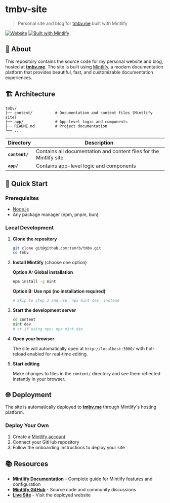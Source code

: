 # tmbv-site

> Personal site and blog for [tmbv.me](https://www.tmbv.me/) built with Mintlify

[![Website](https://img.shields.io/website?url=https%3A%2F%2Ftmbv.me)](https://tmbv.me)
[![Built with Mintlify](https://img.shields.io/badge/Built%20with-Mintlify-blue)](https://mintlify.com)

## 📖 About

This repository contains the source code for my personal website and blog, hosted at **[tmbv.me](https://www.tmbv.me/)**. The site is built using [Mintlify](https://mintlify.com/), a modern documentation platform that provides beautiful, fast, and customizable documentation experiences.

## 🏗️ Architecture

```text
tmbv/
├── content/          # Documentation and content files (Mintlify site)
├── app/              # App-level logic and components
├── README.md         # Project documentation
└── ...
```

| Directory      | Description                                                        |
| -------------- | ------------------------------------------------------------------ |
| **`content/`** | Contains all documentation and content files for the Mintlify site |
| **`app/`**     | Contains app-level logic and components                            |

## 🚀 Quick Start

### Prerequisites

- [Node.js](https://nodejs.org/)
- Any package manager (npm, pnpm, bun)

### Local Development

1. **Clone the repository**

    ```bash
    git clone git@github.com:temrb/tmbv.git
    cd tmbv
    ```

2. **Install Mintlify** (choose one option)

    **Option A: Global installation**

    ```bash
    npm install -g mint
    ```

    **Option B: Use npx (no installation required)**

    ```bash
    # Skip to step 3 and use `npx mint dev` instead
    ```

3. **Start the development server**

    ```bash
    cd content
    mint dev
    # or if using npx: npx mint dev
    ```

4. **Open your browser**

    The site will automatically open at `http://localhost:3000/` with hot-reload enabled for real-time editing.

5. **Start editing**

    Make changes to files in the `content/` directory and see them reflected instantly in your browser.

## 🌐 Deployment

The site is automatically deployed to **[tmbv.me](https://www.tmbv.me/)** through Mintlify's hosting platform.

### Deploy Your Own

1. Create a [Mintlify account](https://mintlify.com/)
2. Connect your GitHub repository
3. Follow the onboarding instructions to deploy your site

## 📚 Resources

- **[Mintlify Documentation](https://mintlify.com/docs)** - Complete guide for Mintlify features and configuration
- **[Mintlify GitHub](https://github.com/mintlify/mint)** - Source code and community discussions
- **[Live Site](https://tmbv.me)** - Visit the deployed website
